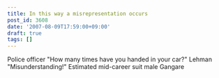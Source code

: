 ```yaml
---
title: In this way a misrepresentation occurs
post_id: 3608
date: '2007-08-09T17:59:00+09:00'
draft: true
tags: []
---
```


Police officer "How many times have you handed in your car?" Lehman "Misunderstanding!" Estimated mid-career suit male Gangare
